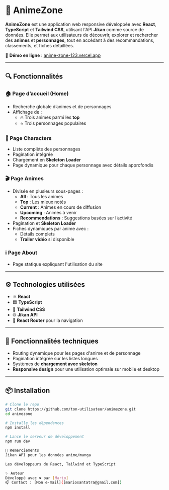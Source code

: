 # 🌸 AnimeZone

**AnimeZone** est une application web responsive développée avec **React**, **TypeScript** et **Tailwind CSS**, utilisant l'API **Jikan** comme source de données. Elle permet aux utilisateurs de découvrir, explorer et rechercher des **animes** et **personnages**, tout en accédant à des recommandations, classements, et fiches détaillées.

🔗 **Démo en ligne** : [anime-zone-123.vercel.app](https://anime-zone-123.vercel.app)

---

## 🔍 Fonctionnalités

### 🏠 Page d’accueil (Home)

- Recherche globale d’animes et de personnages
- Affichage de :
  - 🔥 Trois animes parmi les **top**
  - ⭐ Trois personnages populaires

### 👤 Page Characters

- Liste complète des personnages
- Pagination intégrée
- Chargement en **Skeleton Loader**
- Page dynamique pour chaque personnage avec détails approfondis

### 🎬 Page Animes

- Divisée en plusieurs sous-pages :
  - **All** : Tous les animes
  - **Top** : Les mieux notés
  - **Current** : Animes en cours de diffusion
  - **Upcoming** : Animes à venir
  - **Recommendations** : Suggestions basées sur l’activité
- Pagination et **Skeleton Loader**
- Fiches dynamiques par anime avec :
  - Détails complets
  - **Trailer vidéo** si disponible

### ℹ️ Page About

- Page statique expliquant l'utilisation du site

---

## ⚙️ Technologies utilisées

- ⚛️ **React**
- 🟦 **TypeScript**
- 🎨 **Tailwind CSS**
- 🌐 **Jikan API**
- 🔄 **React Router** pour la navigation

---

## 🧱 Fonctionnalités techniques

- Routing dynamique pour les pages d'anime et de personnage
- Pagination intégrée sur les listes longues
- Systèmes de **chargement avec skeleton**
- **Responsive design** pour une utilisation optimale sur mobile et desktop

---

## 📦 Installation

```bash
# Clone le repo
git clone https://github.com/ton-utilisateur/animezone.git
cd animezone

# Installe les dépendances
npm install

# Lance le serveur de développement
npm run dev

🤝 Remerciements
Jikan API pour les données anime/manga

Les développeurs de React, Tailwind et TypeScript

✨ Auteur
Développé avec ❤️ par [Mario]
📫 Contact : [Mon e-mail]([mariosantatra@gmail.com])
```
